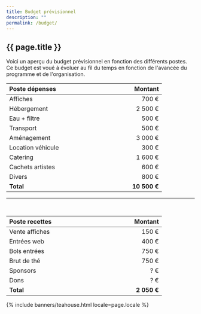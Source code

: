 ```yaml
---
title: Budget prévisionnel
description: ""
permalink: /budget/
---
```

<style>
  th {
    width: 12em;
  }
</style>
<section class="section">
  <div class="wrapper" markdown="1">

# {{ page.title }}
    
Voici un aperçu du budget prévisionnel en fonction des différents postes. Ce budget est voué à évoluer au fil du temps en fonction de l'avancée du programme et de l'organisation.

| Poste dépenses    | Montant      |
| :---------------- | -----------: |
| Affiches          |        700 € |
| Hébergement       |      2 500 € |
| Eau + filtre      |        500 € |
| Transport         |        500 € |
| Aménagement       |      3 000 € |
| Location véhicule |        300 € |
| Catering          |      1 600 € |
| Cachets artistes  |        600 € |
| Divers            |        800 € |
| **Total**         | **10 500 €** |

---

<br>

| Poste recettes    | Montant     |
| :---------------- | ----------: |
| Vente affiches    |       150 € |
| Entrées web       |       400 € |
| Bols entrées      |       750 € |
| Brut de thé       |       750 € |
| Sponsors          |         ? € |
| Dons              |         ? € |
| **Total**         | **2 050 €** |

  </div>
</section>

{% include banners/teahouse.html locale=page.locale %}
